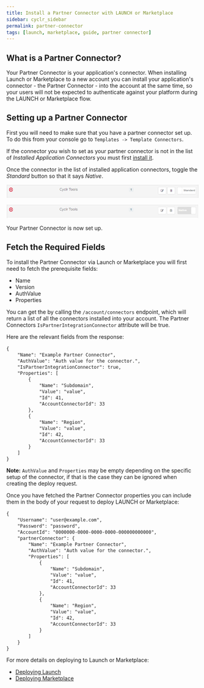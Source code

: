 ```yaml
---
title: Install a Partner Connector with LAUNCH or Marketplace
sidebar: cyclr_sidebar
permalink: partner-connector
tags: [launch, marketplace, guide, partner connector]
---
```


What is a Partner Connector?
---
Your Partner Connector is your application's connector. When installing Launch or Marketplace to a new account you can install your application's connector - the Partner Connector - into the account at the same time, so your users will not be expected to authenticate against your platform during the LAUNCH or Marketplace flow.

Setting up a Partner Connector
---

First you will need to make sure that you have a partner connector set up.
To do this from your console go to `Templates -> Template Connectors`. 

If the connector you wish to set as your partner connector is not in the list of *Installed Application Connectors* you must first [install it](installing-connectors).

Once the connector in the list of installed application connectors, toggle the *Standard* button so that it says *Native*.

![Generic Host Application](./images/partner_connector_standard.png)

![Generic Host Application](./images/partner_connector_native.png)

Your Partner Connector is now set up.

Fetch the Required Fields
---
To install the Partner Connector via Launch or Marketplace you will first need to fetch the prerequisite fields:

- Name
- Version
- AuthValue
- Properties

You can get the by calling the `/account/connectors` endpoint, which will return a list of all the connectors installed into your account. The Partner Connectors `IsPartnerIntegrationConnector` attribute will be true.

 Here are the relevant fields from the response:

    {
        "Name": "Example Partner Connector",
        "AuthValue": "Auth value for the connector.",
        "IsPartnerIntegrationConnector": true,
        "Properties": [
            {
                "Name": "Subdomain",
                "Value": "value",
                "Id": 41,
                "AccountConnectorId": 33
            },
            {
                "Name": "Region",
                "Value": "value",
                "Id": 42,
                "AccountConnectorId": 33
            }
        ]
    }

**Note:** `AuthValue` and `Properties` may be empty depending on the specific setup of the connector, if that is the case they can be ignored when creating the deploy request.

Once you have fetched the Partner Connector properties you can include them in the body of your request to deploy LAUNCH or Marketplace:

    {
        "Username": "user@example.com", 
        "Password": "password",
        "AccountId": "0000000-0000-0000-0000-000000000000",
        "partnerConnector": {
            "Name": "Example Partner Connector",
            "AuthValue": "Auth value for the connector.",
            "Properties": [
                {
                    "Name": "Subdomain",
                    "Value": "value",
                    "Id": 41,
                    "AccountConnectorId": 33
                },
                {
                    "Name": "Region",
                    "Value": "value",
                    "Id": 42,
                    "AccountConnectorId": 33
                }
            ]
        }
    }

For more details on deploying to Launch or Marketplace:

- [Deploying Launch](launch-deployment)
- [Deploying Marketplace](marketplace-deployment)
